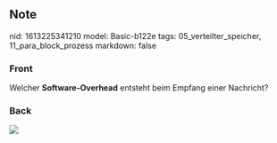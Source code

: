 ## Note
nid: 1613225341210
model: Basic-b122e
tags: 05_verteilter_speicher, 11_para_block_prozess
markdown: false

### Front
Welcher <b>Software-Overhead</b> entsteht beim Empfang einer
Nachricht?

### Back
<img src="paste-5775502ab532f8b88e9d4350bf566aa79ca98f23.jpg"><div>
</div><div>
</div>
